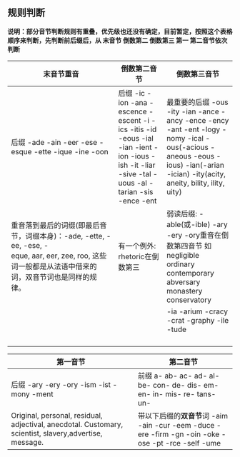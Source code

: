 ## 规则判断

**说明：部分音节判断规则有重叠，优先级也还没有确定，目前暂定，按照这个表格顺序来判断，先判断前后缀后，从 末音节 倒数第二 倒数第三 第一 第二音节依次判断**

| 末音节重音                                    | 倒数第二音节                                   | 倒数第三音节                                   |
| ---------------------------------------- | ---------------------------------------- | ---------------------------------------- |
| 后缀 -ade -ain -eer -ese - esque -ette -ique -ine -oon | 后缀 -ic -ion -ana - escence -escent -i -ics -itis -id -eous -ial -ian -ient -ion -ious -ish -it -liar -sive -tal -uous -al -tarian -sis -ence -ent | 最重要的后缀 -ous -ity -ian -ance -ancy -ence -ency -ant -ent -logy -nomy -ical -ous(-acious -aneous -eous -ious)  -ian(-arian -ician) -ity(acity, aneity, bility, ility, uity) |
| 重音落到最后的词缀(即最后音节，词缀本身)：-ade, -ette, -ee, -ese, -eque, aar, eer, zee, roo, 这些词一般都是从法语中借来的词，双音节词也是同样的规律。 | 有一个例外: rhetoric在倒数第三                     | 弱读后缀: -able(或-ible) -ary -ery -ory重音在倒数第四音节 如negligible ordinary contemporary abversary monastery conservatory |
|                                          |                                          | -ia -arium -cracy -crat -graphy -ile -tude |
|                                          |                                          |                                          |
|                                          |                                          |                                          |
|                                          |                                          |                                          |
|                                          |                                          |                                          |





| 第一音节                                     | 第二音节                                     |
| ---------------------------------------- | ---------------------------------------- |
| 后缀 -ary -ery -ory -ism -ist -mony -ment  | 前缀 a- ab- ac- ad- al- be- con- de- dis- em- en- in- mis- re- tans- un- |
| Original, personal, residual, adjectival, anecdotal. Customary, scientist, slavery,advertise, message. | 带以下后缀的**双音节**词 -aim -ain -cur -eem -duce -ere -firm -gn -oin -oke -ose -pt -rce -self -ume |